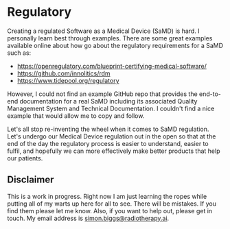 # Regulatory

Creating a regulated Software as a Medical Device (SaMD) is hard. I personally
learn best through examples. There are some great examples available online
about how go about the regulatory requirements for a SaMD such as:

- https://openregulatory.com/blueprint-certifying-medical-software/
- https://github.com/innolitics/rdm
- https://www.tidepool.org/regulatory

However, I could not find an example GitHub repo that provides the end-to-end
documentation for a real SaMD including its associated Quality Management
System and Technical Documentation. I couldn't find a nice example that would
allow me to copy and follow.

Let's all stop re-inventing the wheel when it comes to SaMD regulation. Let's
undergo our Medical Device regulation out in the open so that at the end of the
day the regulatory process is easier to understand, easier to fulfil, and
hopefully we can more effectively make better products that help our patients.

## Disclaimer

This is a work in progress. Right now I am just learning the ropes while
putting all of my warts up here for all to see. There will be mistakes. If you
find them please let me know. Also, if you want to help out, please get in
touch. My email address is simon.biggs@radiotherapy.ai.
